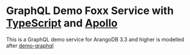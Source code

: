 # GraphQL Demo Foxx Service with [TypeScript](https://www.typescriptlang.org/) and [Apollo](https://www.apollographql.com/)

This is a GraphQL demo service for ArangoDB 3.3 and higher is modelled after [demo-graphql](https://github.com/arangodb-foxx/demo-graphql)
